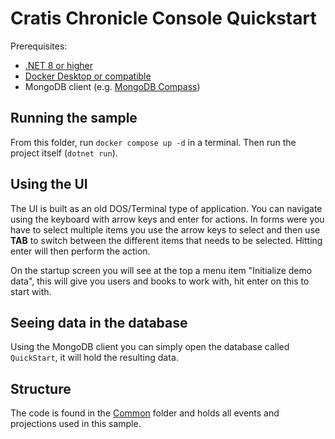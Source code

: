 # Cratis Chronicle Console Quickstart

Prerequisites:

- [.NET 8 or higher](https://dot.net)
- [Docker Desktop or compatible](https://www.docker.com/products/docker-desktop/)
- MongoDB client (e.g. [MongoDB Compass](https://www.mongodb.com/products/tools/compass))

## Running the sample

From this folder, run `docker compose up -d` in a terminal.
Then run the project itself (`dotnet run`).

## Using the UI

The UI is built as an old DOS/Terminal type of application.
You can navigate using the keyboard with arrow keys and enter for actions.
In forms were you have to select multiple items you use the arrow keys to
select and then use **TAB** to switch between the different items that needs
to be selected. Hitting enter will then perform the action.

On the startup screen you will see at the top a menu item "Initialize demo data",
this will give you users and books to work with, hit enter on this to start with.

## Seeing data in the database

Using the MongoDB client you can simply open the database called `QuickStart`,
it will hold the resulting data.

## Structure

The code is found in the [Common](../Common/) folder and holds all events and
projections used in this sample.
